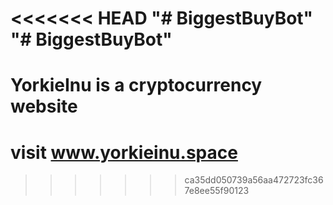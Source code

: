 <<<<<<< HEAD
"# BiggestBuyBot"
"# BiggestBuyBot" 
=======
# YorkieInu is a cryptocurrency website
# visit www.yorkieinu.space
>>>>>>> ca35dd050739a56aa472723fc367e8ee55f90123
